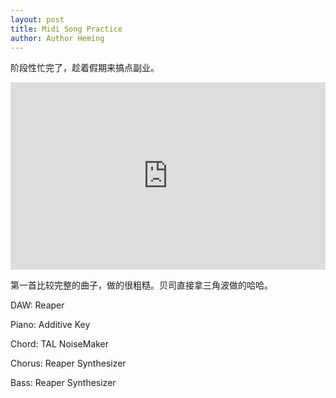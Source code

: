 ```yaml
---
layout: post
title: Midi Song Practice
author: Author Heming
---
```


阶段性忙完了，趁着假期来搞点副业。
<iframe width="100%" height="300" scrolling="no" frameborder="no" src="https://w.soundcloud.com/player/?url=https%3A//api.soundcloud.com/tracks/373506185&amp;color=%23ff5500&amp;auto_play=false&amp;hide_related=false&amp;show_comments=true&amp;show_user=true&amp;show_reposts=false&amp;show_teaser=true&amp;visual=true"></iframe>

第一首比较完整的曲子，做的很粗糙。贝司直接拿三角波做的哈哈。

DAW: Reaper

Piano: Additive Key

Chord: TAL NoiseMaker

Chorus: Reaper Synthesizer

Bass: Reaper Synthesizer


